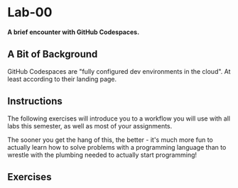 # Lab-00

**A brief encounter with GitHub Codespaces.**

## A Bit of Background

GitHub Codespaces are "fully configured dev environments in the cloud". At least according to their landing page.

## Instructions

The following exercises will introduce you to a workflow you will use with all labs this semester, as well as most of your assignments.

The sooner you get the hang of this, the better - it's much more fun to actually learn how to solve problems with a programming language than to wrestle with the plumbing needed to actually start programming!

## Exercises
